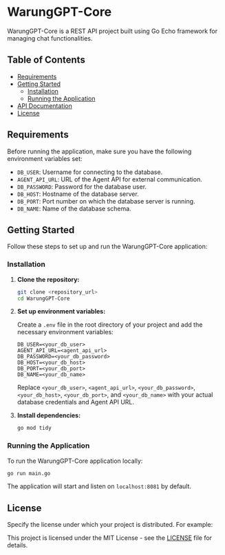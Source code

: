 # WarungGPT-Core

WarungGPT-Core is a REST API project built using Go Echo framework for managing chat functionalities.

## Table of Contents

- [Requirements](#requirements)
- [Getting Started](#getting-started)
  - [Installation](#installation)
  - [Running the Application](#running-the-application)
- [API Documentation](#api-documentation)
- [License](#license)

## Requirements

Before running the application, make sure you have the following environment variables set:

- `DB_USER`: Username for connecting to the database.
- `AGENT_API_URL`: URL of the Agent API for external communication.
- `DB_PASSWORD`: Password for the database user.
- `DB_HOST`: Hostname of the database server.
- `DB_PORT`: Port number on which the database server is running.
- `DB_NAME`: Name of the database schema.

## Getting Started

Follow these steps to set up and run the WarungGPT-Core application:

### Installation

1. **Clone the repository:**

   ```bash
   git clone <repository_url>
   cd WarungGPT-Core
   ```

2. **Set up environment variables:**

   Create a `.env` file in the root directory of your project and add the necessary environment variables:

   ```plaintext
   DB_USER=<your_db_user>
   AGENT_API_URL=<agent_api_url>
   DB_PASSWORD=<your_db_password>
   DB_HOST=<your_db_host>
   DB_PORT=<your_db_port>
   DB_NAME=<your_db_name>
   ```

   Replace `<your_db_user>`, `<agent_api_url>`, `<your_db_password>`, `<your_db_host>`, `<your_db_port>`, and `<your_db_name>` with your actual database credentials and Agent API URL.

3. **Install dependencies:**

   ```bash
   go mod tidy
   ```

### Running the Application

To run the WarungGPT-Core application locally:

```bash
go run main.go
```

The application will start and listen on `localhost:8081` by default.


## License

Specify the license under which your project is distributed. For example:

This project is licensed under the MIT License - see the [LICENSE](LICENSE) file for details.

